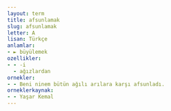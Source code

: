 ```yaml
---
layout: term
title: afsunlamak
slug: afsunlamak
letter: A
lisan: Türkçe
anlamlar:
- ► büyülemek
ozellikler:
- - -i
  - ağızlardan
ornekler:
- - Beni ninem bütün ağılı arılara karşı afsunladı.
orneklerkaynak:
- - Yaşar Kemal
---
```

